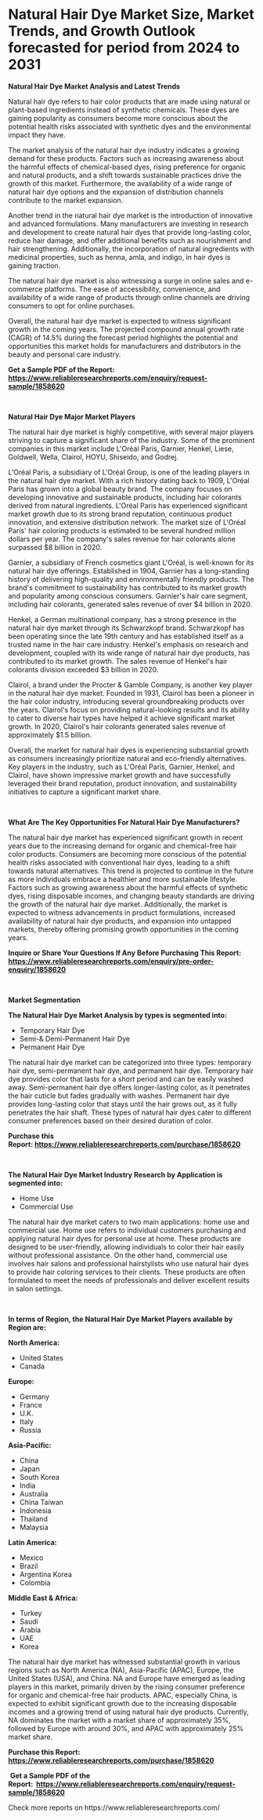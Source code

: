 <p><h1>Natural Hair Dye Market Size, Market Trends, and Growth Outlook forecasted for period from 2024 to 2031</h1></p><p><strong>Natural Hair Dye Market Analysis and Latest Trends</strong></p>
<p><p>Natural hair dye refers to hair color products that are made using natural or plant-based ingredients instead of synthetic chemicals. These dyes are gaining popularity as consumers become more conscious about the potential health risks associated with synthetic dyes and the environmental impact they have.</p><p>The market analysis of the natural hair dye industry indicates a growing demand for these products. Factors such as increasing awareness about the harmful effects of chemical-based dyes, rising preference for organic and natural products, and a shift towards sustainable practices drive the growth of this market. Furthermore, the availability of a wide range of natural hair dye options and the expansion of distribution channels contribute to the market expansion.</p><p>Another trend in the natural hair dye market is the introduction of innovative and advanced formulations. Many manufacturers are investing in research and development to create natural hair dyes that provide long-lasting color, reduce hair damage, and offer additional benefits such as nourishment and hair strengthening. Additionally, the incorporation of natural ingredients with medicinal properties, such as henna, amla, and indigo, in hair dyes is gaining traction.</p><p>The natural hair dye market is also witnessing a surge in online sales and e-commerce platforms. The ease of accessibility, convenience, and availability of a wide range of products through online channels are driving consumers to opt for online purchases.</p><p>Overall, the natural hair dye market is expected to witness significant growth in the coming years. The projected compound annual growth rate (CAGR) of 14.5% during the forecast period highlights the potential and opportunities this market holds for manufacturers and distributors in the beauty and personal care industry.</p></p>
<p><strong>Get a Sample PDF of the Report:&nbsp; <a href="https://www.reliableresearchreports.com/enquiry/request-sample/1858620">https://www.reliableresearchreports.com/enquiry/request-sample/1858620</a></strong></p>
<p>&nbsp;</p>
<p><strong>Natural Hair Dye Major Market Players</strong></p>
<p><p>The natural hair dye market is highly competitive, with several major players striving to capture a significant share of the industry. Some of the prominent companies in this market include L'Oréal Paris, Garnier, Henkel, Liese, Goldwell, Wella, Clairol, HOYU, Shiseido, and Godrej.</p><p>L'Oréal Paris, a subsidiary of L'Oréal Group, is one of the leading players in the natural hair dye market. With a rich history dating back to 1909, L'Oréal Paris has grown into a global beauty brand. The company focuses on developing innovative and sustainable products, including hair colorants derived from natural ingredients. L'Oréal Paris has experienced significant market growth due to its strong brand reputation, continuous product innovation, and extensive distribution network. The market size of L'Oréal Paris' hair coloring products is estimated to be several hundred million dollars per year. The company's sales revenue for hair colorants alone surpassed $8 billion in 2020.</p><p>Garnier, a subsidiary of French cosmetics giant L'Oréal, is well-known for its natural hair dye offerings. Established in 1904, Garnier has a long-standing history of delivering high-quality and environmentally friendly products. The brand's commitment to sustainability has contributed to its market growth and popularity among conscious consumers. Garnier's hair care segment, including hair colorants, generated sales revenue of over $4 billion in 2020.</p><p>Henkel, a German multinational company, has a strong presence in the natural hair dye market through its Schwarzkopf brand. Schwarzkopf has been operating since the late 19th century and has established itself as a trusted name in the hair care industry. Henkel's emphasis on research and development, coupled with its wide range of natural hair dye products, has contributed to its market growth. The sales revenue of Henkel's hair colorants division exceeded $3 billion in 2020.</p><p>Clairol, a brand under the Procter & Gamble Company, is another key player in the natural hair dye market. Founded in 1931, Clairol has been a pioneer in the hair color industry, introducing several groundbreaking products over the years. Clairol's focus on providing natural-looking results and its ability to cater to diverse hair types have helped it achieve significant market growth. In 2020, Clairol's hair colorants generated sales revenue of approximately $1.5 billion.</p><p>Overall, the market for natural hair dyes is experiencing substantial growth as consumers increasingly prioritize natural and eco-friendly alternatives. Key players in the industry, such as L'Oréal Paris, Garnier, Henkel, and Clairol, have shown impressive market growth and have successfully leveraged their brand reputation, product innovation, and sustainability initiatives to capture a significant market share.</p></p>
<p>&nbsp;</p>
<p><strong>What Are The Key Opportunities For Natural Hair Dye Manufacturers?</strong></p>
<p><p>The natural hair dye market has experienced significant growth in recent years due to the increasing demand for organic and chemical-free hair color products. Consumers are becoming more conscious of the potential health risks associated with conventional hair dyes, leading to a shift towards natural alternatives. This trend is projected to continue in the future as more individuals embrace a healthier and more sustainable lifestyle. Factors such as growing awareness about the harmful effects of synthetic dyes, rising disposable incomes, and changing beauty standards are driving the growth of the natural hair dye market. Additionally, the market is expected to witness advancements in product formulations, increased availability of natural hair dye products, and expansion into untapped markets, thereby offering promising growth opportunities in the coming years.</p></p>
<p><strong>Inquire or Share Your Questions If Any Before Purchasing This Report: <a href="https://www.reliableresearchreports.com/enquiry/pre-order-enquiry/1858620">https://www.reliableresearchreports.com/enquiry/pre-order-enquiry/1858620</a></strong></p>
<p>&nbsp;</p>
<p><strong>Market Segmentation</strong></p>
<p><strong>The Natural Hair Dye Market Analysis by types is segmented into:</strong></p>
<p><ul><li>Temporary Hair Dye</li><li>Semi-& Demi-Permanent Hair Dye</li><li>Permanent Hair Dye</li></ul></p>
<p><p>The natural hair dye market can be categorized into three types: temporary hair dye, semi-permanent hair dye, and permanent hair dye. Temporary hair dye provides color that lasts for a short period and can be easily washed away. Semi-permanent hair dye offers longer-lasting color, as it penetrates the hair cuticle but fades gradually with washes. Permanent hair dye provides long-lasting color that stays until the hair grows out, as it fully penetrates the hair shaft. These types of natural hair dyes cater to different consumer preferences based on their desired duration of color.</p></p>
<p><strong>Purchase this Report:&nbsp;<a href="https://www.reliableresearchreports.com/purchase/1858620">https://www.reliableresearchreports.com/purchase/1858620</a></strong></p>
<p>&nbsp;</p>
<p><strong>The Natural Hair Dye Market Industry Research by Application is segmented into:</strong></p>
<p><ul><li>Home Use</li><li>Commercial Use</li></ul></p>
<p><p>The natural hair dye market caters to two main applications: home use and commercial use. Home use refers to individual customers purchasing and applying natural hair dyes for personal use at home. These products are designed to be user-friendly, allowing individuals to color their hair easily without professional assistance. On the other hand, commercial use involves hair salons and professional hairstylists who use natural hair dyes to provide hair coloring services to their clients. These products are often formulated to meet the needs of professionals and deliver excellent results in salon settings.</p></p>
<p>&nbsp;</p>
<p><strong>In terms of Region, the Natural Hair Dye Market Players available by Region are:</strong></p>
<p>
    <p> <strong> North America: </strong>
        <ul>
            <li>United States</li>
            <li>Canada</li>
        </ul>
        </p> 
    <p> <strong> Europe: </strong>
        <ul>
            <li>Germany</li>
            <li>France</li>
            <li>U.K.</li>
            <li>Italy</li>
            <li>Russia</li>
        </ul>
        </p> 
    <p> <strong> Asia-Pacific: </strong>
        <ul>
            <li>China</li>
            <li>Japan</li>
            <li>South Korea</li>
            <li>India</li>
            <li>Australia</li>
            <li>China Taiwan</li>
            <li>Indonesia</li>
            <li>Thailand</li>
            <li>Malaysia</li>
        </ul>
        </p> 
    <p> <strong> Latin America: </strong>
        <ul>
            <li>Mexico</li>
            <li>Brazil</li>
            <li>Argentina Korea</li>
            <li>Colombia</li>
        </ul>
        </p> 
    <p> <strong> Middle East & Africa: </strong>
        <ul>
            <li>Turkey</li>
            <li>Saudi</li>
            <li>Arabia</li>
            <li>UAE</li>
            <li>Korea</li>
        </ul>
    </p>
    </p>
<p><p>The natural hair dye market has witnessed substantial growth in various regions such as North America (NA), Asia-Pacific (APAC), Europe, the United States (USA), and China. NA and Europe have emerged as leading players in this market, primarily driven by the rising consumer preference for organic and chemical-free hair products. APAC, especially China, is expected to exhibit significant growth due to the increasing disposable incomes and a growing trend of using natural hair dye products. Currently, NA dominates the market with a market share of approximately 35%, followed by Europe with around 30%, and APAC with approximately 25% market share.</p></p>
<p><strong>Purchase this Report: <a href="https://www.reliableresearchreports.com/purchase/1858620">https://www.reliableresearchreports.com/purchase/1858620</a></strong></p>
<p>&nbsp;<strong>Get a Sample PDF of the Report:&nbsp;&nbsp;<a href="https://www.reliableresearchreports.com/enquiry/request-sample/1858620">https://www.reliableresearchreports.com/enquiry/request-sample/1858620</a></strong></p>
<p><strong></strong></p>
<p>Check more reports on https://www.reliableresearchreports.com/</p>